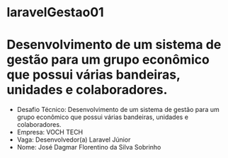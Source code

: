 # laravelGestao01

# Desenvolvimento de um sistema de gestão para um grupo econômico que possui várias bandeiras, unidades e colaboradores.

- Desafio Técnico: Desenvolvimento de um sistema de gestão para um grupo econômico que possui várias bandeiras, unidades e colaboradores.
- Empresa: VOCH TECH
- Vaga: Desenvolvedor(a) Laravel Júnior
- Nome: José Dagmar Florentino da Silva Sobrinho
